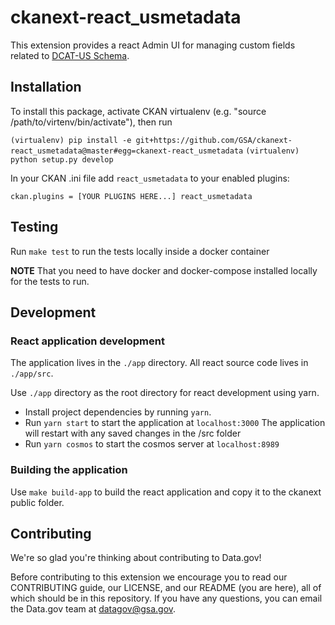 # ckanext-react_usmetadata

This extension provides a react Admin UI for managing custom fields related to [DCAT-US Schema](https://https://resources.data.gov/resources/dcat-us/).

## Installation

To install this package, activate CKAN virtualenv (e.g. "source /path/to/virtenv/bin/activate"), then run

`(virtualenv) pip install -e git+https://github.com/GSA/ckanext-react_usmetadata@master#egg=ckanext-react_usmetadata`
`(virtualenv) python setup.py develop`

In your CKAN .ini file add `react_usmetadata` to your enabled plugins:

`ckan.plugins = [YOUR PLUGINS HERE...] react_usmetadata`

## Testing

Run `make test` to run the tests locally inside a docker container

**NOTE** That you need to have docker and docker-compose installed locally for the tests to run.

## Development

### React application development

The application lives in the `./app` directory.
All react source code lives in `./app/src`.

Use `./app` directory as the root directory for react development using yarn.

* Install project dependencies by running `yarn`.
* Run `yarn start` to start the application at `localhost:3000`
The application will restart with any saved changes in the /src folder
* Run `yarn cosmos` to start the cosmos server at `localhost:8989`

### Building the application

Use `make build-app` to build the react application and copy it to the ckanext public folder.

## Contributing

We're so glad you're thinking about contributing to Data.gov!

Before contributing to this extension we encourage you to read our CONTRIBUTING guide, our LICENSE, and our README (you are here), all of which should be in this repository. If you have any questions, you can email the Data.gov team at datagov@gsa.gov.
